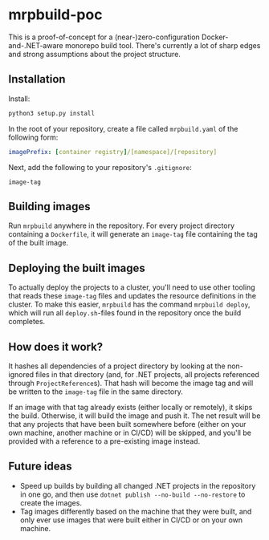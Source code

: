 # mrpbuild-poc

This is a proof-of-concept for a (near-)zero-configuration Docker-and-.NET-aware monorepo build tool. There's currently a lot of sharp edges and strong assumptions about the project structure.

## Installation
Install:

```bash
python3 setup.py install
```

In the root of your repository, create a file called `mrpbuild.yaml` of the following form:

```yaml
imagePrefix: [container registry]/[namespace]/[repository]
```

Next, add the following to your repository's `.gitignore`:

```
image-tag
```

## Building images
Run `mrpbuild` anywhere in the repository. For every project directory containing a `Dockerfile`, it will generate an `image-tag` file containing the tag of the built image.

## Deploying the built images
To actually deploy the projects to a cluster, you'll need to use other tooling that reads these `image-tag` files and updates the resource definitions in the cluster. To make this easier, `mrpbuild` has the command `mrpbuild deploy`, which will run all `deploy.sh`-files found in the repository once the build completes.

## How does it work?
It hashes all dependencies of a project directory by looking at the non-ignored files in that directory (and, for .NET projects, all projects referenced through `ProjectReference`s). That hash will become the image tag and will be written to the `image-tag` file in the same directory.

If an image with that tag already exists (either locally or remotely), it skips the build. Otherwise, it will build the image and push it. The net result will be that any projects that have been built somewhere before (either on your own machine, another machine or in CI/CD) will be skipped, and you'll be provided with a reference to a pre-existing image instead.

## Future ideas
* Speed up builds by building all changed .NET projects in the repository in one go, and then use `dotnet publish --no-build --no-restore` to create the images.
* Tag images differently based on the machine that they were built, and only ever use images that were built either in CI/CD or on your own machine.
